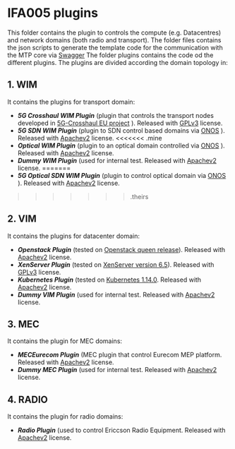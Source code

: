 
# IFA005 plugins
This folder contains the plugin to controls the compute (e.g. Datacentres) and network domains (both radio and transport).
The folder files contains the json scripts to generate the template code for the communication with the MTP core via [Swagger](https://editor.swagger.io/)
The folder plugins contains the code od the different plugins. 
The plugins are divided according the domain topology in:

## 1. WIM 
It contains the plugins for transport domain:
- **_5G Crosshaul WIM Plugin_** (plugin that controls the transport nodes developed in [5G-Crosshaul EU project](http://5g-crosshaul.eu/) ). Released with [GPLv3](https://www.gnu.org/licenses/gpl-3.0.en.html) license.
- **_5G SDN WIM Plugin_** (plugin to SDN control based domains via [ONOS](https://onosproject.org/) ). Released with [Apachev2](https://www.apache.org/licenses/LICENSE-2.0) license. 
<<<<<<< .mine
- **_Optical WIM Plugin_** (plugin to an optical domain controlled via [ONOS](https://onosproject.org/) ). Released with [Apachev2](https://www.apache.org/licenses/LICENSE-2.0) license.
- **_Dummy WIM Plugin_** (used for internal test. Released with [Apachev2](https://www.apache.org/licenses/LICENSE-2.0) license.
=======
- **_5G Optical SDN WIM Plugin_** (plugin to control optical domain via [ONOS](https://onosproject.org/) ). Released with [Apachev2](https://www.apache.org/licenses/LICENSE-2.0) license.

>>>>>>> .theirs
## 2. VIM
It contains the plugins for datacenter domain:
- **_Openstack Plugin_** (tested on [Openstack queen release](https://releases.openstack.org/queens/)). Released with [Apachev2](https://www.apache.org/licenses/LICENSE-2.0) license.
- **_XenServer Plugin_** (tested on [XenServer version 6.5](https://xenserver.org/open-source-virtualization-download.html)). Released with [GPLv3](https://www.gnu.org/licenses/gpl-3.0.en.html) license.
- **_Kubernetes Plugin_** (tested on [Kubernetes 1.14.0](https://dl.k8s.io/v1.14.0/kubernetes.tar.gz). Released with [Apachev2](https://www.apache.org/licenses/LICENSE-2.0) license.
- **_Dummy VIM Plugin_** (used for internal test. Released with [Apachev2](https://www.apache.org/licenses/LICENSE-2.0) license.

## 3. MEC
It contains the plugin for MEC  domains:
- **_MECEurecom Plugin_** (MEC plugin that control Eurecom MEP platform. Released with [Apachev2](https://www.apache.org/licenses/LICENSE-2.0) license.
- **_Dummy MEC Plugin_** (used for internal test. Released with [Apachev2](https://www.apache.org/licenses/LICENSE-2.0) license.

## 4. RADIO
It contains the plugin for radio domains:
- **_Radio Plugin_** (used to control Ericcson Radio Equipment. Released with [Apachev2](https://www.apache.org/licenses/LICENSE-2.0) license.
